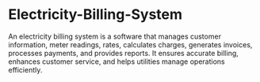 # Electricity-Billing-System
An electricity billing system is a software that manages customer information, meter readings, rates, calculates charges, generates invoices, processes payments, and provides reports. It ensures accurate billing, enhances customer service, and helps utilities manage operations efficiently.
